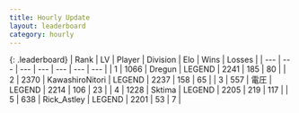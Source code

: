 ```yaml
---
title: Hourly Update
layout: leaderboard
category: hourly
---
```


{: .leaderboard}
| Rank | LV | Player | Division | Elo | Wins | Losses |
| --- | --- | --- | --- | --- | --- | --- |
| <span data-change="1">1</span> | 1066 | <span title="ID: 337810">Dregun</span> | LEGEND | <span data-change="8">2241</span> | <span data-change="1">185</span> | <span data-change="0">80</span> |
| <span data-change="-1">2</span> | 2370 | <span title="ID: 164871">KawashiroNitori</span> | LEGEND | <span data-change="0">2237</span> | <span data-change="0">158</span> | <span data-change="0">65</span> |
| <span data-change="0">3</span> | 557 | <span title="ID: 407707">電圧</span> | LEGEND | <span data-change="0">2214</span> | <span data-change="0">106</span> | <span data-change="0">23</span> |
| <span data-change="1">4</span> | 1228 | <span title="ID: 353063">Sktima</span> | LEGEND | <span data-change="4">2205</span> | <span data-change="3">219</span> | <span data-change="1">117</span> |
| <span data-change="-1">5</span> | 638 | <span title="ID: 466583">Rick_Astley</span> | LEGEND | <span data-change="0">2201</span> | <span data-change="0">53</span> | <span data-change="0">7</span> |